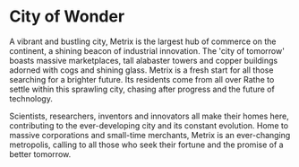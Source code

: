 # City of Wonder

A vibrant and bustling city, Metrix is the largest hub of commerce on the continent, a shining beacon of industrial innovation. The 'city of tomorrow' boasts massive marketplaces, tall alabaster towers and copper buildings adorned with cogs and shining glass. Metrix is a fresh start for all those searching for a brighter future. Its residents come from all over Rathe to settle within this sprawling city, chasing after progress and the future of technology.

Scientists, researchers, inventors and innovators all make their homes here, contributing to the ever-developing city and its constant evolution. Home to massive corporations and small-time merchants, Metrix is an ever-changing metropolis, calling to all those who seek their fortune and the promise of a better tomorrow.
